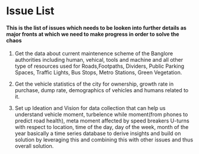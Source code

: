 # Issue List

#### This is the list of issues which needs to be looken into further details as major fronts at which we need to make progress in order to solve the chaos

1. Get the data about current maintenence scheme of the Banglore authorities including human, vehical, tools and machine and all other type of resources used for Roads,Footpaths, Dividers, Public Parking Spaces, Traffic Lights, Bus Stops, Metro Stations, Green Vegetation.

2. Get the vehicle statistics of the city for ownership, growth rate in purchase, dump rate, demographics of vehicles and humans related to it. 

3. Set up Ideation and Vision for data collection that can help us understand vehicle moment, turbelence while moment(from phones to predict road health), meta moment affected by speed breakers U-turns  with respect to location, time of the day, day of the week, month of the year basically a time series database to derive insights and build on solution by leveraging this and combining this with other issues and thus overall solution.
